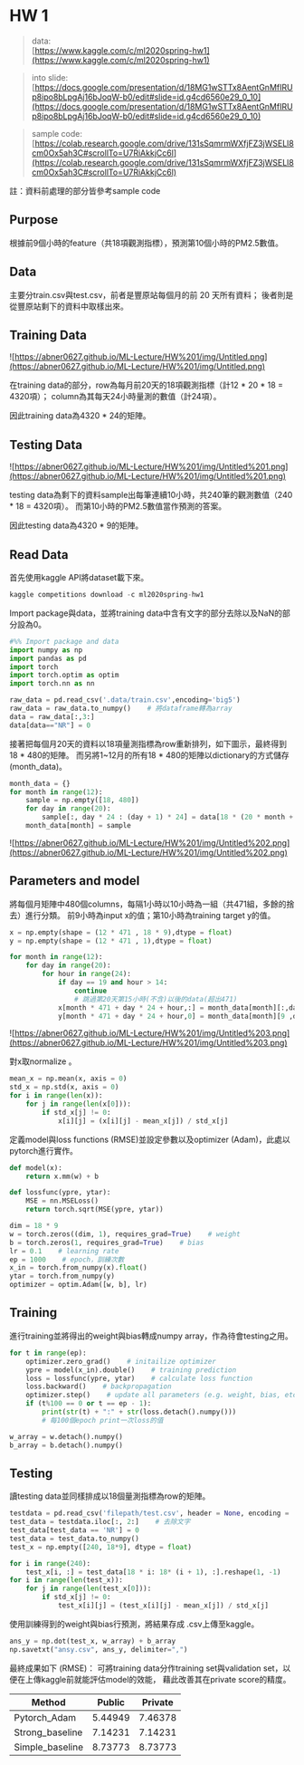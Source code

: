 # HW 1

> data:  
[https://www.kaggle.com/c/ml2020spring-hw1](https://www.kaggle.com/c/ml2020spring-hw1)

> into slide:  
[https://docs.google.com/presentation/d/18MG1wSTTx8AentGnMfIRUp8ipo8bLpgAj16bJoqW-b0/edit#slide=id.g4cd6560e29_0_10](https://docs.google.com/presentation/d/18MG1wSTTx8AentGnMfIRUp8ipo8bLpgAj16bJoqW-b0/edit#slide=id.g4cd6560e29_0_10)

> sample code:  
[https://colab.research.google.com/drive/131sSqmrmWXfjFZ3jWSELl8cm0Ox5ah3C#scrollTo=U7RiAkkjCc6l](https://colab.research.google.com/drive/131sSqmrmWXfjFZ3jWSELl8cm0Ox5ah3C#scrollTo=U7RiAkkjCc6l)

註：資料前處理的部分皆參考sample code

## Purpose

根據前9個小時的feature（共18項觀測指標），預測第10個小時的PM2.5數值。

## Data

主要分train.csv與test.csv，前者是豐原站每個月的前 20 天所有資料；
後者則是從豐原站剩下的資料中取樣出來。

## Training Data

![https://abner0627.github.io/ML-Lecture/HW%201/img/Untitled.png](https://abner0627.github.io/ML-Lecture/HW%201/img/Untitled.png)

在training data的部分，row為每月前20天的18項觀測指標（計12 * 20 * 18 = 4320項）；
column為其每天24小時量測的數值（計24項）。

因此training data為4320 * 24的矩陣。

## Testing Data

![https://abner0627.github.io/ML-Lecture/HW%201/img/Untitled%201.png](https://abner0627.github.io/ML-Lecture/HW%201/img/Untitled%201.png)

testing data為剩下的資料sample出每筆連續10小時，共240筆的觀測數值（240 * 18 = 4320項）。
而第10小時的PM2.5數值當作預測的答案。

因此testing data為4320 * 9的矩陣。

## Read Data

首先使用kaggle API將dataset載下來。

```jsx
kaggle competitions download -c ml2020spring-hw1
```

Import package與data，並將training data中含有文字的部分去除以及NaN的部分設為0。

```python
#%% Import package and data
import numpy as np
import pandas as pd
import torch
import torch.optim as optim
import torch.nn as nn

raw_data = pd.read_csv('.data/train.csv',encoding='big5')
raw_data = raw_data.to_numpy()    # 將dataframe轉為array
data = raw_data[:,3:]
data[data=="NR"] = 0
```

接著把每個月20天的資料以18項量測指標為row重新排列，如下圖示，最終得到18 * 480的矩陣。
而另將1~12月的所有18 * 480的矩陣以dictionary的方式儲存 (month_data)。

```python
month_data = {}
for month in range(12):
    sample = np.empty([18, 480])
    for day in range(20):
        sample[:, day * 24 : (day + 1) * 24] = data[18 * (20 * month + day) : 18 * (20 * month + day + 1), :]
    month_data[month] = sample
```

![https://abner0627.github.io/ML-Lecture/HW%201/img/Untitled%202.png](https://abner0627.github.io/ML-Lecture/HW%201/img/Untitled%202.png)

## Parameters and model

將每個月矩陣中480個columns，每隔1小時以10小時為一組（共471組，多餘的捨去）進行分類。
前9小時為input x的值；第10小時為training target y的值。

```python
x = np.empty(shape = (12 * 471 , 18 * 9),dtype = float)
y = np.empty(shape = (12 * 471 , 1),dtype = float)

for month in range(12): 
    for day in range(20): 
        for hour in range(24):   
            if day == 19 and hour > 14:
                continue
                # 跳過第20天第15小時(不含)以後的data(超出471)
            x[month * 471 + day * 24 + hour,:] = month_data[month][:,day * 24 + hour : day * 24 + hour + 9].reshape(1,-1)
            y[month * 471 + day * 24 + hour,0] = month_data[month][9 ,day * 24 + hour + 9]
```

![https://abner0627.github.io/ML-Lecture/HW%201/img/Untitled%203.png](https://abner0627.github.io/ML-Lecture/HW%201/img/Untitled%203.png)

對x取normalize 。

```python
mean_x = np.mean(x, axis = 0)
std_x = np.std(x, axis = 0)
for i in range(len(x)):
    for j in range(len(x[0])):
        if std_x[j] != 0:
            x[i][j] = (x[i][j] - mean_x[j]) / std_x[j]
```

定義model與loss functions (RMSE)並設定參數以及optimizer (Adam)，此處以pytorch進行實作。

```python
def model(x):
    return x.mm(w) + b

def lossfunc(ypre, ytar):
    MSE = nn.MSELoss()
    return torch.sqrt(MSE(ypre, ytar))

dim = 18 * 9
w = torch.zeros((dim, 1), requires_grad=True)    # weight
b = torch.zeros(1, requires_grad=True)    # bias
lr = 0.1    # learning rate
ep = 1000    # epoch，訓練次數
x_in = torch.from_numpy(x).float()
ytar = torch.from_numpy(y)
optimizer = optim.Adam([w, b], lr)
```

## Training

進行training並將得出的weight與bias轉成numpy array，作為待會testing之用。

```python
for t in range(ep):
    optimizer.zero_grad()    # initailize optimizer
    ypre = model(x_in).double()    # training prediction
    loss = lossfunc(ypre, ytar)    # calculate loss function
    loss.backward()    # backpropagation
    optimizer.step()    # update all parameters (e.g. weight, bias, etc.)
    if (t%100 == 0 or t == ep - 1):
        print(str(t) + ":" + str(loss.detach().numpy()))
		# 每100個epoch print一次loss的值

w_array = w.detach().numpy()
b_array = b.detach().numpy()
```

## Testing

讀testing data並同樣排成以18個量測指標為row的矩陣。

```python
testdata = pd.read_csv('filepath/test.csv', header = None, encoding = 'big5')
test_data = testdata.iloc[:, 2:]    # 去除文字
test_data[test_data == 'NR'] = 0
test_data = test_data.to_numpy()
test_x = np.empty([240, 18*9], dtype = float)

for i in range(240):
    test_x[i, :] = test_data[18 * i: 18* (i + 1), :].reshape(1, -1)
for i in range(len(test_x)):
    for j in range(len(test_x[0])):
        if std_x[j] != 0:
            test_x[i][j] = (test_x[i][j] - mean_x[j]) / std_x[j]
```

使用訓練得到的weight與bias行預測，將結果存成 .csv上傳至kaggle。

```python
ans_y = np.dot(test_x, w_array) + b_array
np.savetxt("ansy.csv", ans_y, delimiter=",")
```

最終成果如下 (RMSE)：
可將training data分作training set與validation set，以便在上傳kaggle前就能評估model的效能，
藉此改善其在private score的精度。  

| Method          | Public  | Private |
|-----------------|---------|---------|
| Pytorch_Adam    | 5.44949 | 7.46378 |
| Strong_baseline | 7.14231 | 7.14231 |
| Simple_baseline | 8.73773 | 8.73773 |
